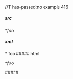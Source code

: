 //T has-passed:no
example 416
##### src
**foo*
##### xml
<?xml version="1.0" encoding="UTF-8"?>
<!DOCTYPE document SYSTEM "CommonMark.dtd">
<document xmlns="http://commonmark.org/xml/1.0">
  <paragraph>
    <text>*</text>
    <emph>
      <text>foo</text>
    </emph>
  </paragraph>
</document>
##### html
<p>*<em>foo</em></p>
#####
